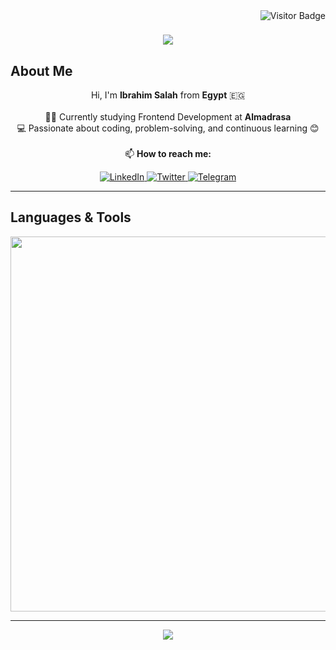 <img align="right" src="https://visitor-badge.laobi.icu/badge?page_id=Ibrahim0Salah.visitor-badge" alt="Visitor Badge"> 

<h1 align="center">
  <a href="https://git.io/typing-svg">
    <img src="https://readme-typing-svg.herokuapp.com/?lines=Hi+There+%F0%9F%91%8B;I'm+Ibrahim;Nice+to+meet+you+😊&center=true&size=30">
  </a>
</h1>

## About Me
<p align="center">
  Hi, I'm <b>Ibrahim Salah</b> from <b>Egypt</b> 🇪🇬
  <br><br>
  👨‍🎓 Currently studying Frontend Development at <b>Almadrasa</b>
  <br>
  💻 Passionate about coding, problem-solving, and continuous learning 😊
  <br><br>
  📫 <b>How to reach me:</b>
</p>

<p align="center">
  <a target="_blank" href="https://www.linkedin.com/in/ibra7salah">
    <img src="https://img.shields.io/badge/LinkedIn-0A66C2?style=for-the-badge&logo=linkedin&logoColor=white" alt="LinkedIn" />
  </a>
  <a target="_blank" href="https://twitter.com/ibra7salah">
    <img src="https://img.shields.io/badge/Twitter-000000?style=for-the-badge&logo=x&logoColor=white" alt="Twitter" />
  </a>
  <a target="_blank" href="https://t.me/ibra7salah">
    <img src="https://img.shields.io/badge/Telegram-0088CC?style=for-the-badge&logo=telegram&logoColor=white" alt="Telegram" />
  </a>
</p>

---

## Languages & Tools
<p align="center">
  <img src="https://skillicons.dev/icons?i=html,css,js,py,cpp,git,vscode&perline=7" width="600px" />
</p>

---

<p align="center">
  <img src="https://capsule-render.vercel.app/api?type=waving&color=gradient&height=65&section=footer"/>
</p>